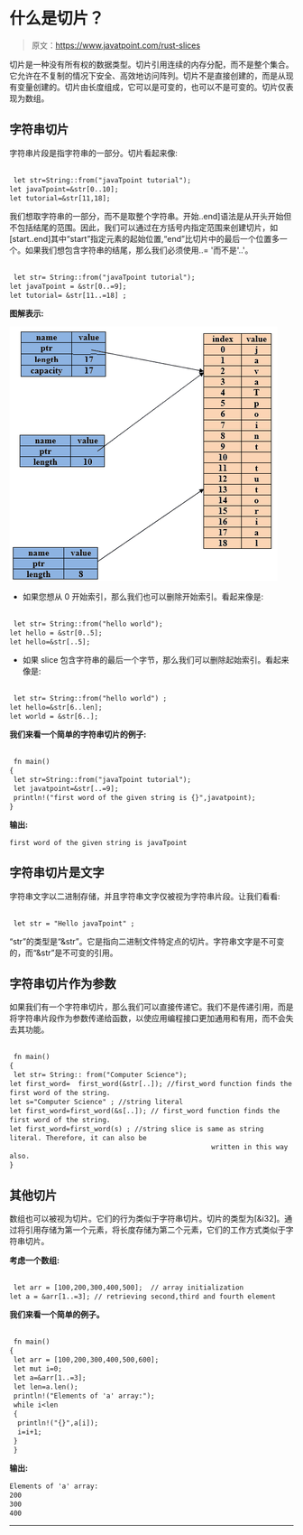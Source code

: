 # 什么是切片？

> 原文：<https://www.javatpoint.com/rust-slices>

切片是一种没有所有权的数据类型。切片引用连续的内存分配，而不是整个集合。它允许在不复制的情况下安全、高效地访问阵列。切片不是直接创建的，而是从现有变量创建的。切片由长度组成，它可以是可变的，也可以不是可变的。切片仅表现为数组。

## 字符串切片

字符串片段是指字符串的一部分。切片看起来像:

```

 let str=String::from("javaTpoint tutorial");
let javaTpoint=&str[0..10];
let tutorial=&str[11,18];

```

我们想取字符串的一部分，而不是取整个字符串。开始..end]语法是从开头开始但不包括结尾的范围。因此，我们可以通过在方括号内指定范围来创建切片，如[start..end]其中“start”指定元素的起始位置,“end”比切片中的最后一个位置多一个。如果我们想包含字符串的结尾，那么我们必须使用..= '而不是'..'。

```

 let str= String::from("javaTpoint tutorial");
let javaTpoint = &str[0..=9];
let tutorial= &str[11..=18] ;

```

**图解表示:**

![Rust slices](img/869b863a129d763a304759372d6c46ed.png)

*   如果您想从 0 开始索引，那么我们也可以删除开始索引。看起来像是:

```

 let str= String::from("hello world");
let hello = &str[0..5];
let hello=&str[..5];

```

*   如果 slice 包含字符串的最后一个字节，那么我们可以删除起始索引。看起来像是:

```

 let str= String::from("hello world") ;
let hello=&str[6..len];
let world = &str[6..];

```

**我们来看一个简单的字符串切片的例子:**

```

 fn main() 
{
 let str=String::from("javaTpoint tutorial");
 let javatpoint=&str[..=9];
 println!("first word of the given string is {}",javatpoint);
}

```

**输出:**

```
first word of the given string is javaTpoint

```

## 字符串切片是文字

字符串文字以二进制存储，并且字符串文字仅被视为字符串片段。让我们看看:

```

 let str = "Hello javaTpoint" ;

```

“str”的类型是“&str”。它是指向二进制文件特定点的切片。字符串文字是不可变的，而“&str”是不可变的引用。

## 字符串切片作为参数

如果我们有一个字符串切片，那么我们可以直接传递它。我们不是传递引用，而是将字符串片段作为参数传递给函数，以使应用编程接口更加通用和有用，而不会失去其功能。

```

 fn main()
{
 let str= String:: from("Computer Science");
let first_word=  first_word(&str[..]); //first_word function finds the first word of the string.
let s="Computer Science" ; //string literal
let first_word=first_word(&s[..]); // first_word function finds the first word of the string.
let first_word=first_word(s) ; //string slice is same as string literal. Therefore, it can also be     
                                                  written in this way also.                           
}

```

## 其他切片

数组也可以被视为切片。它们的行为类似于字符串切片。切片的类型为[&i32]。通过将引用存储为第一个元素，将长度存储为第二个元素，它们的工作方式类似于字符串切片。

**考虑一个数组:**

```

 let arr = [100,200,300,400,500];  // array initialization
let a = &arr[1..=3]; // retrieving second,third and fourth element

```

**我们来看一个简单的例子。**

```

 fn main()
{
 let arr = [100,200,300,400,500,600];
 let mut i=0;
 let a=&arr[1..=3];
 let len=a.len();
 println!("Elements of 'a' array:");
 while i<len
 {
  println!("{}",a[i]);
  i=i+1;
 }
 }

```

**输出:**

```
Elements of 'a' array:
200
300
400

```

* * *